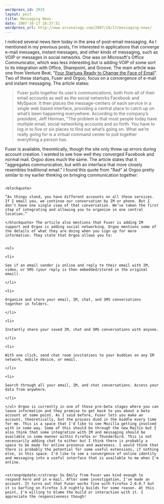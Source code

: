 ```yaml
--- 
wordpress_id: 2015
layout: post
title: Messaging News
date: 2007-10-17 18:37:51
wordpress_url: http://www.arcanology.com/2007/10/17/messaging-news/
---
```

I noticed several news item today in the area of post-email messaging. As I mentioned in my previous posts, I'm interested in applications that converge e-mail messages, instant messages, and other kinds of messaging, such as VOIP or messages in social networks. One was on Microsoft's Office Communicator, which was less interesting but is adding VOIP of some sort to its integration with Office, Sharepoint, and Groove. The main article was one from Venture Beat, "<a href="http://venturebeat.com/2007/10/16/four-startups-ready-to-change-the-face-of-email/">Four Startups Ready to Change the Face of Email</a>". Two of these startups, Fuser and Orgoo, focus on a convergence of e-mail and instant messaging. The article states: <blockquote>
                                                                                                                                                                                                                                                                                                                                                                                                                                                                                                                                                                                                                                                                                                                                                                                                                                                                            Fuser pulls together its user’s communications, both from all of their email accounts as well as the social networks Facebook and MySpace. It then places the message-centers of each service in a single web based interface, providing a central place to catch up on what’s been happening everywhere. According to the company’s president, Jeff Herman, “The problem is that most people today have multiple email, social networking accounts and so forth. You have to log in to five or six places to find out what’s going on. What we’re really going for is a virtual command center to pull together everything a person has.
                                                                                                                                                                                                                                                                                                                                                                                                                                                                                                                                                                                                                                                                                                                                                                                                                                                                          </blockquote> Fuser is available, theoretically, though the site only threw up errors during account creation. I wanted to see how well they converged Facebook and normal mail. Orgoo does much the same. The article states that it "aggregates communication, but with an interface that more closely resembles traditional email." I found this quote from "Rad" at Orgoo pretty similar to my earlier thinking on bringing communication together: 
                                                                                                                                                                                                                                                                                                                                                                                                                                                                                                                                                                                                                                                                                                                                                                                                                                                                          
                                                                                                                                                                                                                                                                                                                                                                                                                                                                                                                                                                                                                                                                                                                                                                                                                                                                          <blockquote>
                                                                                                                                                                                                                                                                                                                                                                                                                                                                                                                                                                                                                                                                                                                                                                                                                                                                            “As things stand, you have different accounts on all these services. If I email you, we continue our conversation by IM or phone. But I don’t have one single view of that conversation. We’ve taken the first step of integrating and allowing you to organize in one central location.”
                                                                                                                                                                                                                                                                                                                                                                                                                                                                                                                                                                                                                                                                                                                                                                                                                                                                          </blockquote> The article also mentions that Fuser is adding IM support and Orgoo is adding social networking. Orgoo mentions some of the details of what they are doing when you sign up for more information. They state that Orgoo allows you to: 
                                                                                                                                                                                                                                                                                                                                                                                                                                                                                                                                                                                                                                                                                                                                                                                                                                                                          
                                                                                                                                                                                                                                                                                                                                                                                                                                                                                                                                                                                                                                                                                                                                                                                                                                                                          <ul>
                                                                                                                                                                                                                                                                                                                                                                                                                                                                                                                                                                                                                                                                                                                                                                                                                                                                            <li>
                                                                                                                                                                                                                                                                                                                                                                                                                                                                                                                                                                                                                                                                                                                                                                                                                                                                              See if an email sender is online and reply to their email with IM, video, or SMS (your reply is then embedded/stored in the original email).
                                                                                                                                                                                                                                                                                                                                                                                                                                                                                                                                                                                                                                                                                                                                                                                                                                                                            </li>
                                                                                                                                                                                                                                                                                                                                                                                                                                                                                                                                                                                                                                                                                                                                                                                                                                                                            <li>
                                                                                                                                                                                                                                                                                                                                                                                                                                                                                                                                                                                                                                                                                                                                                                                                                                                                              Organize and store your email, IM, chat, and SMS conversations together in folders.
                                                                                                                                                                                                                                                                                                                                                                                                                                                                                                                                                                                                                                                                                                                                                                                                                                                                            </li>
                                                                                                                                                                                                                                                                                                                                                                                                                                                                                                                                                                                                                                                                                                                                                                                                                                                                            <li>
                                                                                                                                                                                                                                                                                                                                                                                                                                                                                                                                                                                                                                                                                                                                                                                                                                                                              Instantly share your saved IM, chat and SMS conversations with anyone.
                                                                                                                                                                                                                                                                                                                                                                                                                                                                                                                                                                                                                                                                                                                                                                                                                                                                            </li>
                                                                                                                                                                                                                                                                                                                                                                                                                                                                                                                                                                                                                                                                                                                                                                                                                                                                            <li>
                                                                                                                                                                                                                                                                                                                                                                                                                                                                                                                                                                                                                                                                                                                                                                                                                                                                              With one click, send chat room invitations to your buddies on any IM network, mobile device, or email.
                                                                                                                                                                                                                                                                                                                                                                                                                                                                                                                                                                                                                                                                                                                                                                                                                                                                            </li>
                                                                                                                                                                                                                                                                                                                                                                                                                                                                                                                                                                                                                                                                                                                                                                                                                                                                            <li>
                                                                                                                                                                                                                                                                                                                                                                                                                                                                                                                                                                                                                                                                                                                                                                                                                                                                              Search through all your email, IM, and chat conversations. Access your data from anywhere.
                                                                                                                                                                                                                                                                                                                                                                                                                                                                                                                                                                                                                                                                                                                                                                                                                                                                            </li>
                                                                                                                                                                                                                                                                                                                                                                                                                                                                                                                                                                                                                                                                                                                                                                                                                                                                          </ul> Orgoo is currently in one of those pre-beta stages where you can leave information and they promise to get back to you about a beta account at some point. As I said before, Fuser lets you make an account, theoretically, but the process died in the middle every time for me. This is a space that I'd like to see Mozilla getting involved with in some way. Some of this should be through the new MailCo but I also think that some integration with IM and messaging should be available in some manner within Firefox or Thunderbird. This is not necessarily adding chat to either but I think there is probably a space to be made for online presence and awareness. I would think that there is probably the potential for some useful extensions, if nothing else, in this space. I'd like to see a convergence of online identity and messaging into a useful interface that is available to me when I'm online. 
                                                                                                                                                                                                                                                                                                                                                                                                                                                                                                                                                                                                                                                                                                                                                                                                                                                                          
                                                                                                                                                                                                                                                                                                                                                                                                                                                                                                                                                                                                                                                                                                                                                                                                                                                                          <strong>Update:</strong> So Emily from Fuser was kind enough to respond here and in e-mail. After some investigation, I've made an account. It turns out that Fuser works fine with Firefox 2.0.0.7 but it is barfing on Firefox 3.0 nightly builds for some reason. At this point, I'm willing to blame the build or interaction with it. I appreciate the responsiveness though!